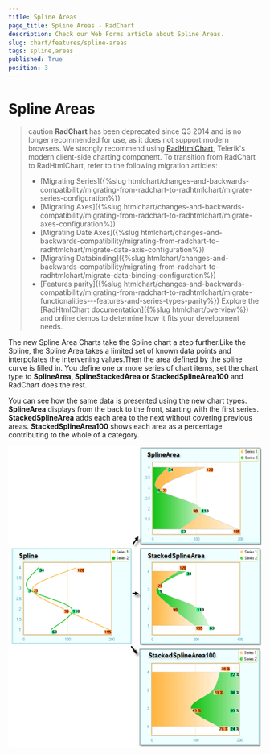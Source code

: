 ```yaml
---
title: Spline Areas
page_title: Spline Areas - RadChart
description: Check our Web Forms article about Spline Areas.
slug: chart/features/spline-areas
tags: spline,areas
published: True
position: 3
---
```


# Spline Areas

>caution **RadChart** has been deprecated since Q3 2014 and is no longer recommended for use, as it does not support modern browsers. We strongly recommend using [RadHtmlChart](https://www.telerik.com/products/aspnet-ajax/html-chart.aspx), Telerik's modern client-side charting component. 
>To transition from RadChart to RadHtmlChart, refer to the following migration articles:
> - [Migrating Series]({%slug htmlchart/changes-and-backwards-compatibility/migrating-from-radchart-to-radhtmlchart/migrate-series-configuration%})
> - [Migrating Axes]({%slug htmlchart/changes-and-backwards-compatibility/migrating-from-radchart-to-radhtmlchart/migrate-axes-configuration%})
> - [Migrating Date Axes]({%slug htmlchart/changes-and-backwards-compatibility/migrating-from-radchart-to-radhtmlchart/migrate-date-axis-configuration%})
> - [Migrating Databinding]({%slug htmlchart/changes-and-backwards-compatibility/migrating-from-radchart-to-radhtmlchart/migrate-data-binding-configuration%})
> - [Features parity]({%slug htmlchart/changes-and-backwards-compatibility/migrating-from-radchart-to-radhtmlchart/migrate-functionalities---features-and-series-types-parity%})
>Explore the [RadHtmlChart documentation]({%slug htmlchart/overview%}) and online demos to determine how it fits your development needs.

The new Spline Area Charts take the Spline chart a step further.Like the Spline, the Spline Area takes a limited set of known data points and interpolates the intervening values.Then the area defined by the spline curve is filled in. You define one or more series of chart items, set the chart type to **SplineArea, SplineStackedArea or StackedSplineArea100** and RadChart does the rest.

You can see how the same data is presented using the new chart types. **SplineArea** displays from the back to the front, starting with the first series. **StackedSplineArea** adds each area to the next without covering previous areas. **StackedSplineArea100** shows each area as a percentage contributing to the whole of a category.

![Spline Area Charts](images/radchart-features005.png)
